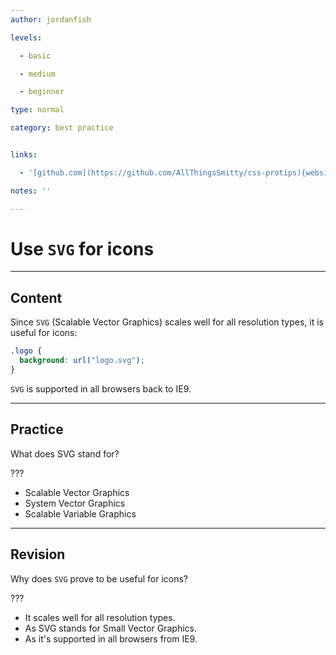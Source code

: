 ```yaml
---
author: jordanfish

levels:

  - basic

  - medium

  - beginner

type: normal

category: best practice


links:

  - '[github.com](https://github.com/AllThingsSmitty/css-protips){website}'

notes: ''

---
```


# Use `SVG` for icons

---
## Content

Since `SVG` (Scalable Vector Graphics) scales well for all resolution types, it is useful for icons:
```css
.logo {
  background: url("logo.svg");
}
```
`SVG` is supported in all browsers back to IE9.

---
## Practice

What does SVG stand for? 

???


* Scalable Vector Graphics
* System Vector Graphics
* Scalable Variable Graphics

---
## Revision

Why does `SVG` prove to be useful for icons? 

???

* It scales well for all resolution types.
* As SVG stands for Small Vector Graphics.
* As it's supported in all browsers from IE9.

